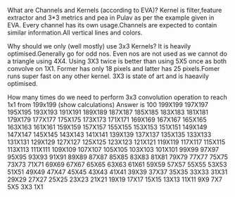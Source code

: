 
What are Channels and Kernels (according to EVA)?
Kernel is filter,feature extractor and 3*3 metrics and pea in Pulav as per the example given in EVA.
Every channel has its own usage.Channels are expected to contain similar information.All vertical lines and colors.

Why should we only (well mostly) use 3x3 Kernels?
It is heavily optimised.Generally go for odd nos.
Even nos are not used as we cannot do a triangle using 4X4.
Using 3X3 twice is better than using 5X5 once as both convolve on 1X1.
Former has only 18 pixels and latter has 25 pixels.Fomer runs super fast on any other kernel.
3X3 is state of art and is haeavily optimised.

How many times do we need to perform 3x3 convolution operation to reach 1x1 from 199x199 (show calculations)
Answer is 100
199X199
197X197
195X195
193X193
191X191
189X189
187X187
185X185
183X183
181X181
179X179
177X177
175X175
173X173
171X171
169X169
167X167
165X165
163X163
161X161
159X159
157X157
155X155
153X153
151X151
149X149
147X147
145X145
143X143
141X141
139X139
137X137
135X135
133X133
131X131
129X129
127X127
125X125
123X123
121X121
119X119
117X117
115X115
113X113
111X111
109X109
107X107
105X105
103X103
101X101
99X99
97X97
95X95
93X93
91X91
89X89
87X87
85X85
83X83
81X81
79X79
77X77
75X75
73X73
71X71
69X69
67X67
65X65
63X63
61X61
59X59
57X57
55X55
53X53
51X51
49X49
47X47
45X45
43X43
41X41
39X39
37X37
35X35
33X33
31X31
29X29
27X27
25X25
23X23
21X21
19X19
17X17
15X15
13X13
11X11
9X9
7X7
5X5
3X3
1X1









